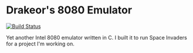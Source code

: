 # Drakeor's 8080 Emulator
[![Build Status](https://travis-ci.org/drakeor/drakeor-8080-emulator.svg?branch=master)](https://travis-ci.org/drakeor/drakeor-8080-emulator)

Yet another Intel 8080 emulator written in C. 
I built it to run Space Invaders for a project I'm working on.
